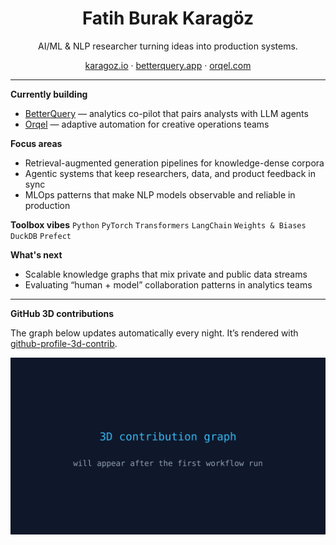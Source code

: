 <div align="center">
  <h1>Fatih Burak Karagöz</h1>
  <p>AI/ML & NLP researcher turning ideas into production systems.</p>
  <p>
    <a href="https://karagoz.io">karagoz.io</a> ·
    <a href="https://betterquery.app">betterquery.app</a> ·
    <a href="https://orqel.com">orqel.com</a>
  </p>
</div>

---

**Currently building**
- [BetterQuery](https://betterquery.app) — analytics co-pilot that pairs analysts with LLM agents
- [Orqel](https://orqel.com) — adaptive automation for creative operations teams

**Focus areas**
- Retrieval-augmented generation pipelines for knowledge-dense corpora
- Agentic systems that keep researchers, data, and product feedback in sync
- MLOps patterns that make NLP models observable and reliable in production

**Toolbox vibes**
`Python` `PyTorch` `Transformers` `LangChain` `Weights & Biases` `DuckDB` `Prefect`

**What's next**
- Scalable knowledge graphs that mix private and public data streams
- Evaluating “human + model” collaboration patterns in analytics teams

---

**GitHub 3D contributions**

The graph below updates automatically every night. It’s rendered with [github-profile-3d-contrib](https://github.com/yoshi389111/github-profile-3d-contrib).

![3D Contribution Graph](./profile-3d-contrib/profile-night-rainbow.svg)
